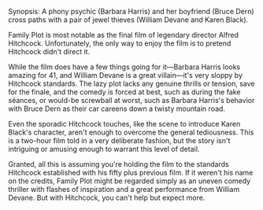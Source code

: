 Synopsis: A phony psychic (Barbara Harris) and her boyfriend (Bruce Dern) cross paths with a pair of jewel thieves (William Devane and Karen Black).

Family Plot is most notable as the final film of legendary director Alfred Hitchcock. Unfortunately, the only way to enjoy the film is to pretend Hitchcock didn't direct it.

While the film does have a few things going for it—Barbara Harris looks amazing for 41, and William Devane is a great villain—it's very sloppy by Hitchcock standards. The lazy plot lacks any genuine thrills or tension, save for the finale, and the comedy is forced at best, such as during the fake séances, or would-be screwball at worst, such as Barbara Harris's behavior with Bruce Dern as their car careens down a twisty mountain road.

Even the sporadic Hitchcock touches, like the scene to introduce Karen Black's character, aren't enough to overcome the general tediousness. This is a two-hour film told in a very deliberate fashion, but the story isn't intriguing or amusing enough to warrant this level of detail. 

Granted, all this is assuming you're holding the film to the standards Hitchcock established with his fifty plus previous film. If it weren't his name on the credits, Family Plot might be regarded simply as an uneven comedy thriller with flashes of inspiration and a great performance from William Devane. But with Hitchcock, you can't help but expect more.
